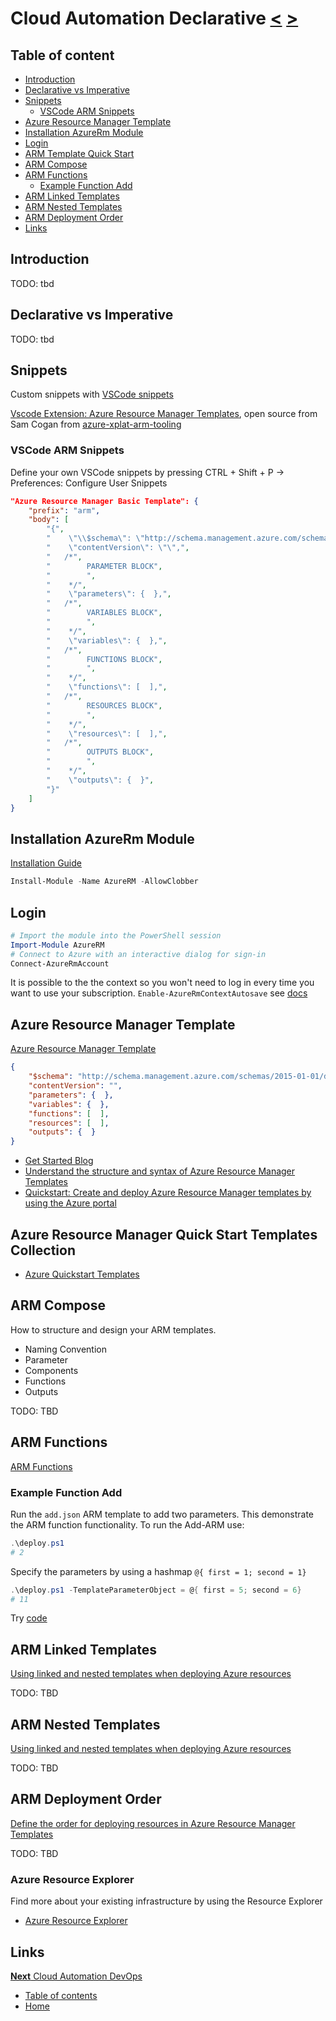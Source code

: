 # Cloud Automation Declarative [<](05_Cloud_Automation_Software_Testing.md) [>](07_Cloud_Automation_DevOps.md)

## Table of content

- [Introduction](#introduction)
- [Declarative vs Imperative](#declarative-vs-imperative)
- [Snippets](#snippets)
  - [VSCode ARM Snippets](#vscode-arm-snippets)
- [Azure Resource Manager Template](#azure-resource-manager-template)
- [Installation AzureRm Module](#installation-azurerm-module)
- [Login](#login)
- [ARM Template Quick Start](#arm-template-quick-start)
- [ARM Compose](#arm-compose)
- [ARM Functions](#arm-functions)
  - [Example Function Add](#example-function-add)
- [ARM Linked Templates](#arm-linked-templates)
- [ARM Nested Templates](#arm-nested-templates)
- [ARM Deployment Order](#arm-deployment-order)
- [Links](#links)

## Introduction

TODO: tbd

## Declarative vs Imperative

TODO: tbd

## Snippets

Custom snippets with [VSCode snippets](https://code.visualstudio.com/docs/editor/userdefinedsnippets)

[Vscode Extension: Azure Resource Manager Templates](https://marketplace.visualstudio.com/items?itemName=samcogan.arm-snippets), open source from Sam Cogan from [azure-xplat-arm-tooling](https://github.com/Azure/azure-xplat-arm-tooling)

### VSCode ARM Snippets

Define your own VSCode snippets by pressing CTRL + Shift + P -> Preferences: Configure User Snippets

```JSON
"Azure Resource Manager Basic Template": {
    "prefix": "arm",
    "body": [
        "{",
        "    \"\\$schema\": \"http://schema.management.azure.com/schemas/2015-01-01/deploymentTemplate.json#\",",
        "    \"contentVersion\": \"\",",
        "	/*",
        "        PARAMETER BLOCK",
        "        ",
        "    */",
        "    \"parameters\": {  },",
        "	/*",
        "        VARIABLES BLOCK",
        "        ",
        "    */",
        "    \"variables\": {  },",
        "	/*",
        "        FUNCTIONS BLOCK",
        "        ",
        "    */",
        "    \"functions\": [  ],",
        "	/*",
        "        RESOURCES BLOCK",
        "        ",
        "    */",
        "    \"resources\": [  ],",
        "	/*",
        "        OUTPUTS BLOCK",
        "        ",
        "    */",
        "    \"outputs\": {  }",
        "}"
    ]
}
```

## Installation AzureRm Module

[Installation Guide](https://docs.microsoft.com/en-us/powershell/azure/install-azurerm-ps?view=azurermps-6.10.0)

```PowerShell
Install-Module -Name AzureRM -AllowClobber
```


## Login

```PowerShell
# Import the module into the PowerShell session
Import-Module AzureRM
# Connect to Azure with an interactive dialog for sign-in
Connect-AzureRmAccount
```

It is possible to the the context so you won't need to log in every time you want to use your subscription.
`Enable-AzureRmContextAutosave` see [docs](https://docs.microsoft.com/en-us/powershell/module/azurerm.profile/enable-azurermcontextautosave?view=azurermps-6.10.0)

## Azure Resource Manager Template

[Azure Resource Manager Template](https://docs.microsoft.com/en-us/azure/azure-resource-manager/resource-group-authoring-templates)

```JSON
{
    "$schema": "http://schema.management.azure.com/schemas/2015-01-01/deploymentTemplate.json#",
    "contentVersion": "",
    "parameters": {  },
    "variables": {  },
    "functions": [  ],
    "resources": [  ],
    "outputs": {  }
}
```


- [Get Started Blog](https://blogs.msdn.microsoft.com/azuredev/2017/05/06/iac-on-azure-how-to-get-started-with-arm-template/)
- [Understand the structure and syntax of Azure Resource Manager Templates](https://docs.microsoft.com/en-us/azure/azure-resource-manager/resource-group-authoring-templates)
- [Quickstart: Create and deploy Azure Resource Manager templates by using the Azure portal](https://docs.microsoft.com/en-us/azure/azure-resource-manager/resource-manager-quickstart-create-templates-use-the-portal)

## Azure Resource Manager Quick Start Templates Collection

- [Azure Quickstart Templates](https://azure.microsoft.com/en-us/resources/templates/)

## ARM Compose

How to structure and design your ARM templates.

- Naming Convention
- Parameter
- Components
- Functions
- Outputs


TODO: TBD

## ARM Functions

[ARM Functions](https://github.com/Azure/azure-docs-json-samples/tree/master/azure-resource-manager/functions)

### Example Function Add

Run the `add.json` ARM template to add two parameters. This demonstrate the ARM function functionality. To run the Add-ARM use:

```PowerShell
.\deploy.ps1
# 2
```

Specify the parameters by using a hashmap `@{ first = 1; second = 1}`

```PowerShell
.\deploy.ps1 -TemplateParameterObject = @{ first = 5; second = 6}
# 11
```

Try [code](..\Code\ARM\deploy.ps1)

## ARM Linked Templates

[Using linked and nested templates when deploying Azure resources](https://docs.microsoft.com/en-us/azure/azure-resource-manager/resource-group-linked-templates)

TODO: TBD

## ARM Nested Templates

[Using linked and nested templates when deploying Azure resources](https://docs.microsoft.com/en-us/azure/azure-resource-manager/resource-group-linked-templates)

TODO: TBD

## ARM Deployment Order

 [Define the order for deploying resources in Azure Resource Manager Templates](https://docs.microsoft.com/en-us/azure/azure-resource-manager/resource-group-define-dependencies)

TODO: TBD

### Azure Resource Explorer

Find more about your existing infrastructure by using the Resource Explorer

- [Azure Resource Explorer](https://resources.azure.com/)


## Links

[**Next** Cloud Automation DevOps](07_Cloud_Automation_DevOps.md)

- [Table of contents](README.md)
- [Home](../README.md)